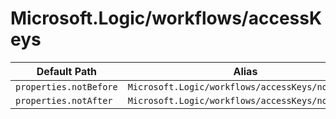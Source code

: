 # Microsoft.Logic/workflows/accessKeys

| Default Path | Alias |
|---|---|
| `properties.notBefore` | `Microsoft.Logic/workflows/accessKeys/notBefore` |
| `properties.notAfter` | `Microsoft.Logic/workflows/accessKeys/notAfter` |

